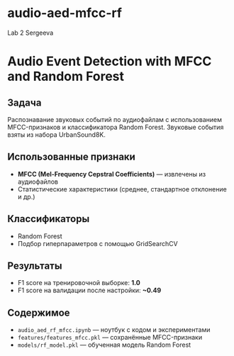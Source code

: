 # audio-aed-mfcc-rf
Lab 2 Sergeeva
# Audio Event Detection with MFCC and Random Forest

## Задача

Распознавание звуковых событий по аудиофайлам с использованием MFCC-признаков и классификатора Random Forest. Звуковые события взяты из набора UrbanSound8K.

## Использованные признаки

- **MFCC (Mel-Frequency Cepstral Coefficients)** — извлечены из аудиофайлов
- Статистические характеристики (среднее, стандартное отклонение и др.)

## Классификаторы

- Random Forest
- Подбор гиперпараметров с помощью GridSearchCV

## Результаты

- F1 score на тренировочной выборке: **1.0**
- F1 score на валидации после настройки: **~0.49**

## Содержимое

- `audio_aed_rf_mfcc.ipynb` — ноутбук с кодом и экспериментами
- `features/features_mfcc.pkl` — сохранённые MFCC-признаки
- `models/rf_model.pkl` — обученная модель Random Forest

